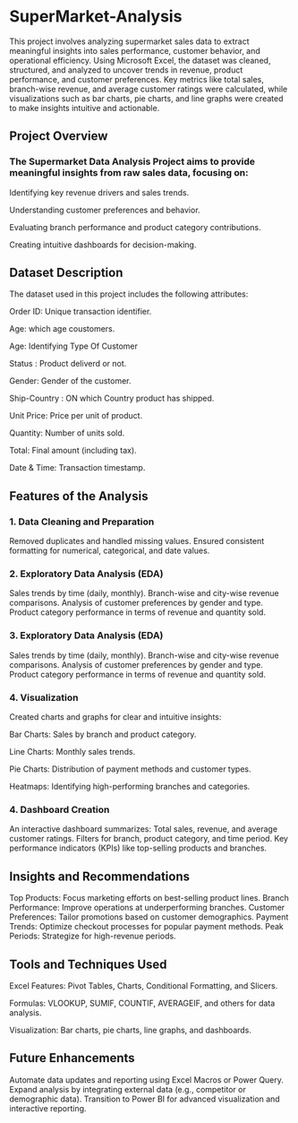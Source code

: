 # SuperMarket-Analysis
This project involves analyzing supermarket sales data to extract meaningful insights into sales performance, customer behavior, and operational efficiency. Using Microsoft Excel, the dataset was cleaned, structured, and analyzed to uncover trends in revenue, product performance, and customer preferences. Key metrics like total sales, branch-wise revenue, and average customer ratings were calculated, while visualizations such as bar charts, pie charts, and line graphs were created to make insights intuitive and actionable.
## Project Overview
### The Supermarket Data Analysis Project aims to provide meaningful insights from raw sales data, focusing on:

Identifying key revenue drivers and sales trends.

Understanding customer preferences and behavior.

Evaluating branch performance and product category contributions.

Creating intuitive dashboards for decision-making.

## Dataset Description

The dataset used in this project includes the following attributes:

Order ID: Unique transaction identifier.

Age: which age coustomers.

Age: Identifying Type Of Customer

Status : Product deliverd or not.

Gender: Gender of the customer.

Ship-Country : ON which Country product has shipped.

Unit Price: Price per unit of product.

Quantity: Number of units sold.

Total: Final amount (including tax).

Date & Time: Transaction timestamp.


## Features of the Analysis

### 1. Data Cleaning and Preparation 
Removed duplicates and handled missing values.
Ensured consistent formatting for numerical, categorical, and date values.

### 2. Exploratory Data Analysis (EDA)
Sales trends by time (daily, monthly).
Branch-wise and city-wise revenue comparisons.
Analysis of customer preferences by gender and type.
Product category performance in terms of revenue and quantity sold.

### 3. Exploratory Data Analysis (EDA)
Sales trends by time (daily, monthly).
Branch-wise and city-wise revenue comparisons.
Analysis of customer preferences by gender and type.
Product category performance in terms of revenue and quantity sold.

### 4. Visualization
Created charts and graphs for clear and intuitive insights:

Bar Charts: Sales by branch and product category.

Line Charts: Monthly sales trends.

Pie Charts: Distribution of payment methods and customer types.

Heatmaps: Identifying high-performing branches and categories.

### 4. Dashboard Creation
An interactive dashboard summarizes:
Total sales, revenue, and average customer ratings.
Filters for branch, product category, and time period.
Key performance indicators (KPIs) like top-selling products and branches.

## Insights and Recommendations
Top Products: Focus marketing efforts on best-selling product lines.
Branch Performance: Improve operations at underperforming branches.
Customer Preferences: Tailor promotions based on customer demographics.
Payment Trends: Optimize checkout processes for popular payment methods.
Peak Periods: Strategize for high-revenue periods.

## Tools and Techniques Used
Excel Features: Pivot Tables, Charts, Conditional Formatting, and Slicers.

Formulas: VLOOKUP, SUMIF, COUNTIF, AVERAGEIF, and others for data analysis.

Visualization: Bar charts, pie charts, line graphs, and dashboards.

## Future Enhancements
Automate data updates and reporting using Excel Macros or Power Query.
Expand analysis by integrating external data (e.g., competitor or demographic data).
Transition to Power BI for advanced visualization and interactive reporting.

